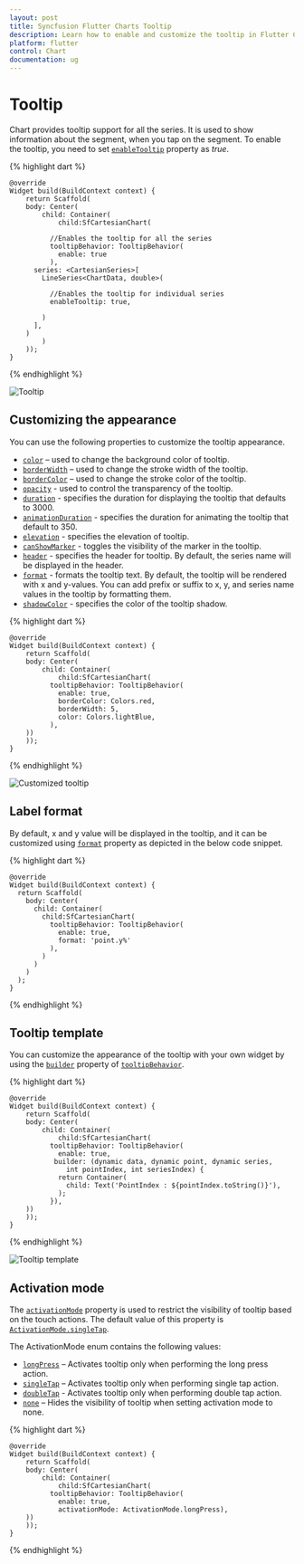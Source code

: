 ```yaml
---
layout: post
title: Syncfusion Flutter Charts Tooltip
description: Learn how to enable and customize the tooltip in Flutter Charts
platform: flutter
control: Chart
documentation: ug
---
```


# Tooltip

Chart provides tooltip support for all the series. It is used to show information about the segment, when you tap on the segment. To enable the tooltip, you need to set [`enableTooltip`]() property as *true*.

{% highlight dart %} 

    @override
    Widget build(BuildContext context) {
        return Scaffold(
        body: Center(
            child: Container(
                child:SfCartesianChart(

              //Enables the tooltip for all the series
              tooltipBehavior: TooltipBehavior(
                enable: true
              ),
          series: <CartesianSeries>[
            LineSeries<ChartData, double>(

              //Enables the tooltip for individual series
              enableTooltip: true,
              
            )
          ],
        )
            )
        ));
    }

{% endhighlight %}

![Tooltip](images/tooltip/default_tooltip.jpg)

## Customizing the appearance

You can use the following properties to customize the tooltip appearance.

* [`color`]() – used to change the background color of tooltip.
* [`borderWidth`]() – used to change the stroke width of the tooltip.
* [`borderColor`]() – used to change the stroke color of the tooltip.
* [`opacity`]() - used to control the transparency of the tooltip.
* [`duration`]() - specifies the duration for displaying the tooltip that defaults to 3000.
* [`animationDuration`]() - specifies the duration for animating the tooltip that default to 350.
* [`elevation`]() - specifies the elevation of tooltip.
* [`canShowMarker`]() - toggles the visibility of the marker in the tooltip.
* [`header`]() - specifies the header for tooltip. By default, the series name will be displayed in the header.
* [`format`]() - formats the tooltip text. By default, the tooltip will be rendered with x and y-values. You can add prefix or suffix to x, y, and series name values in the tooltip by formatting them.
* [`shadowColor`]() - specifies the color of the tooltip shadow.

{% highlight dart %} 

    @override
    Widget build(BuildContext context) {
        return Scaffold(
        body: Center(
            child: Container(
                child:SfCartesianChart(
              tooltipBehavior: TooltipBehavior(
                enable: true,
                borderColor: Colors.red,
                borderWidth: 5,
                color: Colors.lightBlue,
              ),
        ))
        ));
    }

{% endhighlight %}

![Customized tooltip](images/tooltip/customized_tooltip.jpg)

## Label format

By default, x and y value will be displayed in the tooltip, and it can be customized using [`format`]() property as depicted in the below code snippet.

{% highlight dart %} 

    @override
    Widget build(BuildContext context) {
      return Scaffold(
        body: Center(
          child: Container(
            child:SfCartesianChart(
              tooltipBehavior: TooltipBehavior(
                enable: true, 
                format: 'point.y%'
              ),
            )
          )
        )
      );
    }

{% endhighlight %}

## Tooltip template

You can customize the appearance of the tooltip with your own widget by using the [`builder`]() property of [`tooltipBehavior`]().

{% highlight dart %} 

    @override
    Widget build(BuildContext context) {
        return Scaffold(
        body: Center(
            child: Container(
                child:SfCartesianChart(
              tooltipBehavior: TooltipBehavior(
                enable: true,
               builder: (dynamic data, dynamic point, dynamic series,
                  int pointIndex, int seriesIndex) {
                return Container(
                  child: Text('PointIndex : ${pointIndex.toString()}'),
                );
              }),
        ))
        ));
    }

{% endhighlight %}

![Tooltip template](images/tooltip/tooltip_template.jpg)

##	Activation mode

The [`activationMode`]() property is used to restrict the visibility of tooltip based on the touch actions. The default value of this property is [`ActivationMode.singleTap`]().

The ActivationMode enum contains the following values:

* [`longPress`]() – Activates tooltip only when performing the long press action.
* [`singleTap`]() – Activates tooltip only when performing single tap action.
* [`doubleTap`]() - Activates tooltip only when performing double tap action.
* [`none`]() – Hides the visibility of tooltip when setting activation mode to none.

{% highlight dart %} 

    @override
    Widget build(BuildContext context) {
        return Scaffold(
        body: Center(
            child: Container(
                child:SfCartesianChart(
              tooltipBehavior: TooltipBehavior(
                enable: true,
                activationMode: ActivationMode.longPress),
        ))
        ));
    }

{% endhighlight %}